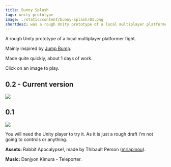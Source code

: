 ```yaml
---
title: Bunny Splash
tags: unity prototype
image: ./static/content/bunny-splash/01.png
shortdesc: was a rough Unity prototype of a local multiplayer platformer fight.
---
```


A rough Unity prototype of a local multiplayer platformer fight.

Mainly inspired by [Jump Bump](http://www.youtube.com/watch?v=jAjbKy7ChwY).

Made quite quickly, about 1 days of work.

Click on an image to play.

## 0.2 - Current version

<a href="{{site.url}}/static/content/posts/2013-09-23/Bunny Splash.html"><img src="{{site.url}}/static/content/bunny-splash/02.png" /></a>

## 0.1

<a href="{{site.url}}/static/content/posts/2013-09-23/Bunny Splash.html"><img src="{{site.url}}/static/content/bunny-splash/01.png" /></a>

You will need the Unity player to try it. As it is just a rough draft I'm not going to controls or anything.

**Assets:** Rabbit Apocalypse!, made by Thibault Person ([mrlapinou](http://twitter.com/mrlapinou)).

**Music:** Danjyon Kimura - Teleporter.
